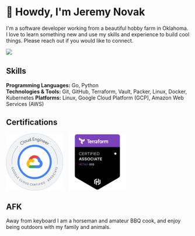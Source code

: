 # 👋 Howdy, I'm Jeremy Novak

I'm a software developer working from a beautiful hobby farm in Oklahoma. I love to learn something new and use my 
skills and experience to build cool things. Please reach out if you would like to connect.  

<a href="https://linkedin.com/in/jgnovak" title="Linkedin"><img src="https://img.shields.io/badge/LinkedIn-0077B5?style=for-the-badge&logo=linkedin&logoColor=white"></a>

## Skills

**Programming Languages:** Go, Python  
**Technologies & Tools:** Git, GitHub, Terraform, Vault, Packer, Linux, Docker, Kubernetes
**Platforms:** Linux, Google Cloud Platform (GCP), Amazon Web Services (AWS)  


## Certifications

<div style="display: flex; justify-content: start; align-items: center; gap: 1rem;">
    <a href="https://www.credly.com/badges/93f52a6f-2425-4d88-b952-d45f9fbf475e/public_url"><img src="img/ace.png" alt="Google Certified Associate Cloud Engineer" title="Google Certified Associate Cloud Engineer" width="156"/></a>
    <a href="https://www.credly.com/badges/15035634-0643-4d71-8ec6-0fccbd9864a7/public_url"><img src="img/terraform.png" alt="HashiCorp Certified Terraform Associate" title="HashiCorp Certified Terraform Associate" width="156"/></a>
</div>

## AFK

Away from keyboard I am a horseman and amateur BBQ cook, and enjoy being outdoors with my family and animals. 
